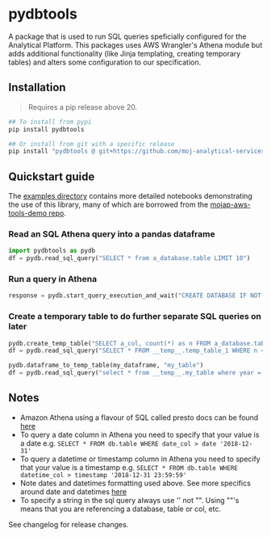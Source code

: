 # pydbtools

A package that is used to run SQL queries speficially configured for the Analytical Platform. This packages uses AWS Wrangler's Athena module but adds additional functionality (like Jinja templating, creating temporary tables) and alters some configuration to our specification.

## Installation

> Requires a pip release above 20.

```bash
## To install from pypi
pip install pydbtools

## Or install from git with a specific release
pip install "pydbtools @ git+https://github.com/moj-analytical-services/pydbtools@v4.0.1"
```

## Quickstart guide

The [examples directory](docs/examples) contains more detailed notebooks demonstrating the use of this library, many of which are borrowed from the [mojap-aws-tools-demo repo](https://github.com/moj-analytical-services/mojap-aws-tools-demo).

### Read an SQL Athena query into a pandas dataframe

```python
import pydbtools as pydb
df = pydb.read_sql_query("SELECT * from a_database.table LIMIT 10")
```

### Run a query in Athena

```python
response = pydb.start_query_execution_and_wait("CREATE DATABASE IF NOT EXISTS my_test_database")
```

### Create a temporary table to do further separate SQL queries on later

```python
pydb.create_temp_table("SELECT a_col, count(*) as n FROM a_database.table GROUP BY a_col", table_name="temp_table_1")
df = pydb.read_sql_query("SELECT * FROM __temp__.temp_table_1 WHERE n < 10")

pydb.dataframe_to_temp_table(my_dataframe, "my_table")
df = pydb.read_sql_query("select * from __temp__.my_table where year = 2022")
```

## Notes

- Amazon Athena using a flavour of SQL called presto docs can be found [here](https://prestodb.io/docs/current/)
- To query a date column in Athena you need to specify that your value is a date e.g. `SELECT * FROM db.table WHERE date_col > date '2018-12-31'`
- To query a datetime or timestamp column in Athena you need to specify that your value is a timestamp e.g. `SELECT * FROM db.table WHERE datetime_col > timestamp '2018-12-31 23:59:59'`
- Note dates and datetimes formatting used above. See more specifics around date and datetimes [here](https://prestodb.io/docs/current/functions/datetime.html)
- To specify a string in the sql query always use '' not "". Using ""'s means that you are referencing a database, table or col, etc.

See changelog for release changes.

